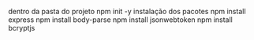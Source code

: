 dentro da pasta do projeto
npm init -y
instalação dos pacotes
npm install express
npm install body-parse
npm install jsonwebtoken
npm install bcryptjs
